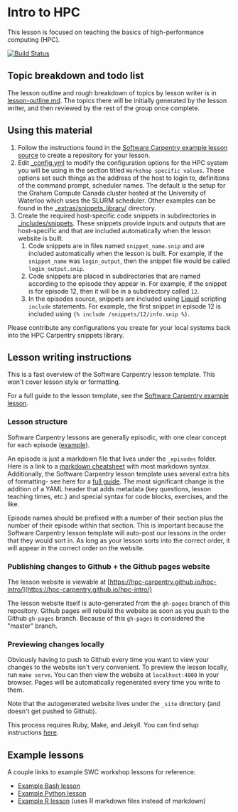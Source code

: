 # Intro to HPC 

This lesson is focused on teaching the basics of high-performance computing (HPC).

[![Build Status](https://travis-ci.com/tkphd/hpc-intro.svg?branch=gh-pages)](
https://travis-ci.com/tkphd/hpc-intro)

## Topic breakdown and todo list

The lesson outline and rough breakdown of topics by lesson writer is in
[lesson-outline.md](lesson-outline.md). The topics there will be initially generated by the lesson
writer, and then reviewed by the rest of the group once complete.

## Using this material

1. Follow the instructions found in the [Software Carpentry example lesson source](https://github.com/carpentries/lesson-example/)
   to create a repository for your lesson.
2. Edit [_config.yml](_config.yml) to modify the configuration options for the HPC system you
   will be using in the section titled `Workshop specific values`. These options set such things
   as the address of the host to login to, definitions of the command prompt, scheduler names.
   The default is the setup for the Graham Compute Canada cluster hosted at the University
   of Waterloo which uses the SLURM scheduler. Other examples can be found in the
   [_extras/snippets_library/](_extras/snippets_library/) directory.
3. Create the required host-specific code snippets in subdirectories in
   [_includes/snippets](_includes/snippets). These snippets provide inputs and outputs that 
   are host-specific and that are included automatically when the lesson website is built.
   1. Code snippets are in files named `snippet_name.snip` and are included automatically
      when the lesson is built. For example, if the `snippet_name` was `login_output`,
      then the snippet file would be called `login_output.snip`.
   2. Code snippets are placed in subdirectories that are named according to the episode they
      appear in. For example, if the snippet is for episode 12, then it will be in a 
      subdirectory called `12`.
   3. In the episodes source, snippets are included using [Liquid](https://shopify.github.io/liquid/)
      scripting  `include` statements. For example, the first snippet in episode 12 is included using 
      `{% include /snippets/12/info.snip %}`.

Please contribute any configurations you create for your local systems back into the 
HPC Carpentry snippets library.

## Lesson writing instructions

This is a fast overview of the Software Carpentry lesson template. This won't cover lesson style or
formatting.

For a full guide to the lesson template, see the
[Software Carpentry example lesson](http://carpentries.github.io/lesson-example/).

### Lesson structure

Software Carpentry lessons are generally episodic, with one clear concept for each episode
([example](http://swcarpentry.github.io/r-novice-gapminder/)).

An episode is just a markdown file that lives under the `_episodes` folder. Here is a link to a
[markdown cheatsheet](https://github.com/adam-p/markdown-here/wiki/Markdown-Cheatsheet) with most
markdown syntax. Additionally, the Software Carpentry lesson template uses several extra bits of
formatting- see here for a [full guide](https://carpentries.github.io/lesson-example/04-formatting/index.html).
The most significant change is the addition of a YAML header that adds metadata (key questions,
lesson teaching times, etc.) and special syntax for code blocks, exercises, and the like.

Episode names should be prefixed with a number of their section plus the number of their episode
within that section. This is important because the Software Carpentry lesson template will auto-post
our lessons in the order that they would sort in. As long as your lesson sorts into the correct
order, it will appear in the correct order on the website.

### Publishing changes to Github + the Github pages website

The lesson website is viewable at
[https://hpc-carpentry.github.io/hpc-intro/](https://hpc-carpentry.github.io/hpc-intro/)

The lesson website itself is auto-generated from the `gh-pages` branch of this repository. Github
pages will rebuild the website as soon as you push to the Github `gh-pages` branch. Because of this
`gh-pages` is considered the "master" branch.

### Previewing changes locally

Obviously having to push to Github every time you want to view your changes to the website isn't
very convenient. To preview the lesson locally, run `make serve`. You can then view the website at
`localhost:4000` in your browser. Pages will be automatically regenerated every time you write to
them.

Note that the autogenerated website lives under the `_site` directory (and doesn't get pushed to
Github).

This process requires Ruby, Make, and Jekyll. You can find setup instructions
[here](http://carpentries.github.io/lesson-example/setup.html).

## Example lessons

A couple links to example SWC workshop lessons for reference:

* [Example Bash lesson](https://github.com/swcarpentry/shell-novice)
* [Example Python lesson](https://github.com/swcarpentry/python-novice-inflammation)
* [Example R lesson](https://github.com/swcarpentry/r-novice-gapminder) (uses R markdown files
  instead of markdown)


